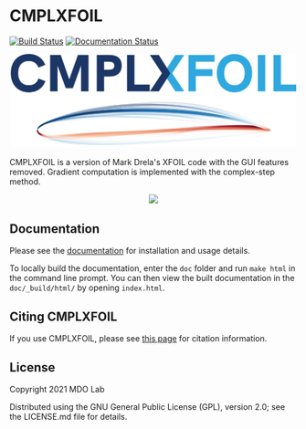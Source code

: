 CMPLXFOIL
========
[![Build Status](https://dev.azure.com/mdolab/Public/_apis/build/status/mdolab.CMPLXFOIL?repoName=mdolab%2FCMPLXFOIL&branchName=main)](https://dev.azure.com/mdolab/Public/_build/latest?definitionId=40&repoName=mdolab%2FCMPLXFOIL&branchName=main)
[![Documentation Status](https://readthedocs.com/projects/mdolab-pyxlight/badge/?version=latest&token=7a9e7987d2288b741e09686619f4cd425b1a7348ebbcca59c0d20b2ad5a003f6)](https://mdolab-pyxlight.readthedocs-hosted.com/en/latest/?badge=latest)

<p align="center">
  <img src="cmplxfoil_logo.png" width="500">
</p>

CMPLXFOIL is a version of Mark Drela's XFOIL code with the GUI features removed.
Gradient computation is implemented with the complex-step method.

<p align="center">
  <img src="/doc/assets/airfoil_opt.gif" width="500">
</p>

Documentation
-------------
Please see the [documentation](https://mdolab-pyxlight.readthedocs-hosted.com/en/latest/) for installation and usage details.

To locally build the documentation, enter the ``doc`` folder and run ``make html`` in the command line prompt.
You can then view the built documentation in the ``doc/_build/html/`` by opening ``index.html``.

Citing CMPLXFOIL
---------------
If you use CMPLXFOIL, please see [this page](https://mdolab-pyxlight.readthedocs-hosted.com/en/latest/citation.html) for citation information.

License
-------
Copyright 2021 MDO Lab

Distributed using the GNU General Public License (GPL), version 2.0; see the LICENSE.md file for details.
